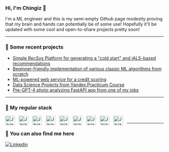 ### Hi, I'm Chingiz 🤗

I'm a ML engineer and this is my semi-empty Github page modestly proving that my brain and hands can potentially be of some use!
Hopefully it'll be updated with some cool and open-to-share projects pretty soon! 

-----

### 📝 Some recent projects 
- [Simple RecSys Platform for generating a "cold start" and iALS-based recommendations](https://github.com/CzSadykov/recsys_streaming_platform)
- [Beginner-friendly implementation of various classic ML algorithms from scratch](https://github.com/CzSadykov/ML-Algorithms-from-Scratch)
- [ML-powered web service for a credit scoring](https://github.com/CzSadykov/credit_scoring)
- [Data Science Projects from Yandex.Practicum Course](https://github.com/CzSadykov/DataScience_research_projects)
- [Pre-GPT-4 photo analyzing FastAPI app from one of my jobs](https://github.com/CzSadykov/pre-gpt4_photo_analyzer)
  
-----

### 🧰 My regular stack

<img align="left" alt="Java" width="30px" style="padding-right:10px;" src="https://cdn.jsdelivr.net/gh/devicons/devicon/icons/python/python-original.svg"/>
<img align="left" alt="Java" width="30px" style="padding-right:10px;" src="https://cdn.jsdelivr.net/gh/devicons/devicon/icons/postgresql/postgresql-original.svg" />
<img align="left" alt="Java" width="30px" style="padding-right:10px;" src="https://cdn.jsdelivr.net/gh/devicons/devicon/icons/jupyter/jupyter-original.svg"/>
<img align="left" alt="Java" width="30px" style="padding-right:10px;" src="https://cdn.jsdelivr.net/gh/devicons/devicon/icons/pandas/pandas-original.svg"  />
<img align="left" alt="Java" width="30px" style="padding-right:10px;" src="https://cdn.jsdelivr.net/gh/devicons/devicon/icons/numpy/numpy-original.svg"  />
<img align="left" alt="Java" width="30px" style="padding-right:10px;" src="https://cdn.jsdelivr.net/gh/devicons/devicon/icons/pytorch/pytorch-original.svg" />
<img align="left" alt="Java" width="30px" style="padding-right:10px;" src="https://cdn.jsdelivr.net/gh/devicons/devicon/icons/docker/docker-original.svg"/>
<img align="left" alt="Java" width="30px" style="padding-right:10px;" src="https://cdn.jsdelivr.net/gh/devicons/devicon/icons/git/git-original.svg"/>
<img align="left" alt="Java" width="30px" style="padding-right:10px;" src="https://cdn.jsdelivr.net/gh/devicons/devicon/icons/fastapi/fastapi-original.svg"/>

#

-----

### 🚀 You can also find me here

<div id="badges">
    <a href="https://www.linkedin.com/in/chingiz-sadykov-478552149/" target="_blank">
      <img src="https://img.shields.io/badge/LinkedIn-0077B5?style=for-the-badge&logo=linkedin&logoColor=white" alt="Linkedin"/>
  </div>
